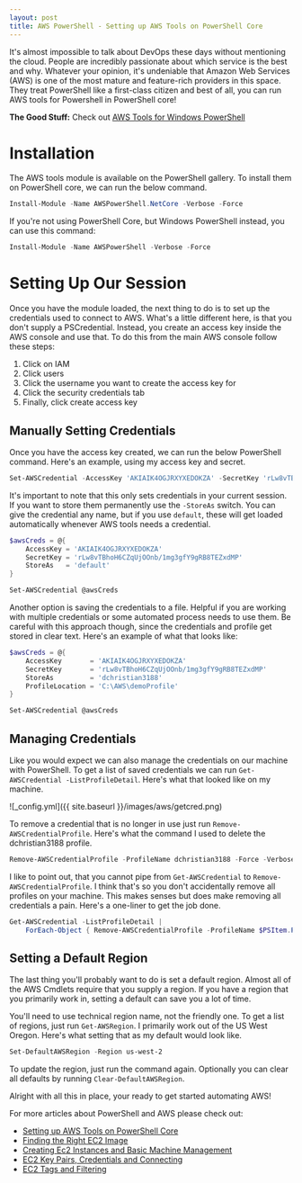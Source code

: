 ```yaml
---
layout: post
title: AWS PowerShell - Setting up AWS Tools on PowerShell Core
---
```


It's almost impossible to talk about DevOps these days without mentioning the cloud.
People are incredibly passionate about which service is the best and why.
Whatever your opinion, it's undeniable that Amazon Web Services (AWS) is one of the most mature and feature-rich providers in this space.
They treat PowerShell like a first-class citizen and best of all, you can run AWS tools for Powershell in PowerShell core!

**The Good Stuff:**
Check out [AWS Tools for Windows PowerShell](https://docs.aws.amazon.com/powershell/latest/userguide/pstools-using.html)

<!-- more -->

# Installation

The AWS tools module is available on the PowerShell gallery.
To install them on PowerShell core, we can run the below command.

```powershell
Install-Module -Name AWSPowerShell.NetCore -Verbose -Force
```

If you're not using PowerShell Core, but Windows PowerShell instead, you can use this command:

```powershell
Install-Module -Name AWSPowerShell -Verbose -Force
```

# Setting Up Our Session

Once you have the module loaded, the next thing to do is to set up the credentials used to connect to AWS.
What's a little different here, is that you don't supply a PSCredential.
Instead, you create an access key inside the AWS console and use that.
To do this from the main AWS console follow these steps:

1. Click on IAM
1. Click users
1. Click the username you want to create the access key for
1. Click the security credentials tab
1. Finally, click create access key

## Manually Setting Credentials

Once you have the access key created, we can run the below PowerShell command.
Here's an example, using my access key and secret.

```powershell
Set-AWSCredential -AccessKey 'AKIAIK4OGJRXYXEDOKZA' -SecretKey 'rLw8vTBhoH6CZqUjOOnb/1mg3gfY9gRB8TEZxdMP'
```

It's important to note that this only sets credentials in your current session.
If you want to store them permanently use the ```-StoreAs``` switch.
You can give the credential any name, but if you use ```default```, these will get loaded automatically whenever AWS tools needs a credential.

```powershell
$awsCreds = @{
    AccessKey = 'AKIAIK4OGJRXYXEDOKZA'
    SecretKey = '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'
    StoreAs   = 'default'
}

Set-AWSCredential @awsCreds
```

Another option is saving the credentials to a file.
Helpful if you are working with multiple credentials or some automated process needs to use them.
Be careful with this approach though, since the credentials and profile get stored in clear text.
Here's an example of what that looks like:

```powershell
$awsCreds = @{
    AccessKey       = 'AKIAIK4OGJRXYXEDOKZA'
    SecretKey       = 'rLw8vTBhoH6CZqUjOOnb/1mg3gfY9gRB8TEZxdMP'
    StoreAs         = 'dchristian3188'
    ProfileLocation = 'C:\AWS\demoProfile'
}

Set-AWSCredential @awsCreds
```

## Managing Credentials

Like you would expect we can also manage the credentials on our machine with PowerShell.
To get a list of saved credentials we can run ```Get-AWSCredential -ListProfileDetail```.
Here's what that looked like on my machine.

![_config.yml]({{ site.baseurl }}/images/aws/getcred.png)

To remove a credential that is no longer in use just run ```Remove-AWSCredentialProfile```.
Here's what the command I used to delete the dchristian3188 profile.

```powershell
Remove-AWSCredentialProfile -ProfileName dchristian3188 -Force -Verbose
```

I like to point out, that you cannot pipe from ```Get-AWSCredential``` to ```Remove-AWSCredentialProfile```.
I think that's so you don't accidentally remove all profiles on your machine.
This makes senses but does make removing all credentials a pain.
Here's a one-liner to get the job done.

```powershell
Get-AWSCredential -ListProfileDetail | 
    ForEach-Object { Remove-AWSCredentialProfile -ProfileName $PSItem.ProfileName -Force }
```

## Setting a Default Region

The last thing you'll probably want to do is set a default region.
Almost all of the AWS Cmdlets require that you supply a region.
If you have a region that you primarily work in, setting a default can save you a lot of time.

You'll need to use technical region name, not the friendly one.
To get a list of regions, just run ```Get-AWSRegion```.
I primarily work out of the US West Oregon.
Here's what setting that as my default would look like.

```powershell
Set-DefaultAWSRegion -Region us-west-2
```

To update the region, just run the command again.
Optionally you can clear all defaults by running ```Clear-DefaultAWSRegion```.

Alright with all this in place, your ready to get started automating AWS!

For more articles about PowerShell and AWS please check out:

* [Setting up AWS Tools on PowerShell Core](https://overpoweredshell.com//AWS-PowerShell-Setting-up-AWS-Tools-on-PowerShell-Core/)
* [Finding the Right EC2 Image](https://overpoweredshell.com//AWS-PowerShell-Finding-the-Right-EC2-Image/)
* [Creating Ec2 Instances and Basic Machine Management](https://overpoweredshell.com//AWS-PowerShell-Creating-Ec2-Instances-and-Basic-Machine-Management/)
* [EC2 Key Pairs, Credentials and Connecting](https://overpoweredshell.com//AWS-PowerShell-EC2-Key-Pairs,-Credentials-and-Connecting/)
* [EC2 Tags and Filtering](https://overpoweredshell.com//AWS-PowerShell-EC2-Tags-and-Filtering/)